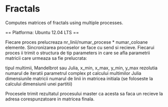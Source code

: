 Fractals
========

Computes matrices of fractals using multiple processes.

== Platforma: Ubuntu 12.04 LTS ==


Fiecare proces prelucreaza nr_linii/numar_procese * numar_coloane elemente.
Sincronizarea proceselor se face cu send si recieve.
Fiecarui proces ii trimit o structura de tip parameters in care se afla parametrii matricii 
care urmeaza sa fie prelucrata:

  tipul multimii, Mandelbrot sau Julia, 
	x_min, x_max, y_min, y_max
	rezolutia
	numarul de iteratii
	parametrul complex pt calcului multimilor Julia
	dimensiunile matricii
	numarul de linii in matricea initiala (se foloseste la calcului dimensiunii unei partitii)

Procesele trimit rezultatul procesului master ca acesta sa faca un recieve la adresa corespunzatoare in matricea finala.
